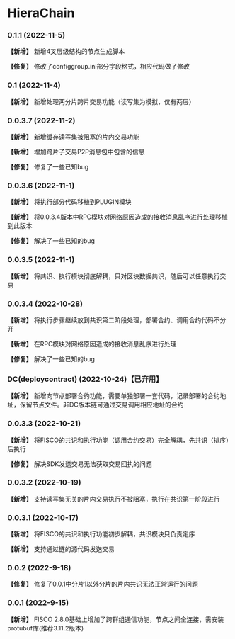# HieraChain

### 0.1.1 (2022-11-5)

**【新增】** 新增4叉层级结构的节点生成脚本

**【修复】** 修改了configgroup.ini部分字段格式，相应代码做了修改

### 0.1 (2022-11-4)

**【新增】** 新增处理两分片跨片交易功能（读写集为模拟，仅有两层）

### 0.0.3.7 (2022-11-2)

**【新增】** 新增缓存读写集被阻塞的片内交易功能

**【新增】** 增加跨片子交易P2P消息包中包含的信息

**【修复】** 修复了一些已知bug

### 0.0.3.6 (2022-11-1)

**【新增】** 将执行部分代码移植到PLUGIN模块

**【新增】** 将0.0.3.4版本中RPC模块对网络原因造成的接收消息乱序进行处理移植到此版本

**【修复】** 解决了一些已知的bug

### 0.0.3.5 (2022-11-1)
**【新增】** 将共识、执行模块彻底解耦，只对区块数据共识，随后可以任意执行交易

### 0.0.3.4 (2022-10-28)
**【新增】** 将执行步骤继续放到共识第二阶段处理，部署合约、调用合约代码不分开

**【新增】** 在RPC模块对网络原因造成的接收消息乱序进行处理

**【修复】** 解决了一些已知的bug

### DC(deploycontract) (2022-10-24)【已弃用】

**【新增】** 新增向节点部署合约功能，需要单独部署一套代码，记录部署的合约地址，保留节点文件。非DC版本链可通过交易调用相应地址的合约

### 0.0.3.3 (2022-10-21)
**【新增】** 将FISCO的共识和执行功能（调用合约交易）完全解耦，先共识（排序）后执行

**【修复】** 解决SDK发送交易无法获取交易回执的问题

### 0.0.3.2 (2022-10-19)
**【新增】** 支持读写集无关的片内交易执行不被阻塞，执行在共识第一阶段进行

### 0.0.3.1 (2022-10-17)

**【新增】** 将FISCO的共识和执行功能初步解耦，共识模块只负责定序

**【新增】** 支持通过链的源代码发送交易

### 0.0.2 (2022-9-18)

**【修复】** 修复了0.0.1中分片1以外分片的片内共识无法正常运行的问题

### 0.0.1 (2022-9-15)

**【新增】** FISCO 2.8.0基础上增加了跨群组通信功能，节点之间全连接，需安装protubuf库(推荐3.11.2版本)